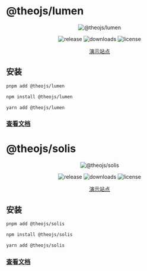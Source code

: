 # @theojs/lumen

<div align="center">
    <p>
        <img src="https://tools.theojs.cn/Logo.png" alt="@theojs/lumen">
    </p>
    <p>
        <img src="https://img.shields.io/npm/v/@theojs/lumen?style=flat&colorA=080f12&colorB=1fa669" alt="release">
        <img src="https://img.shields.io/npm/dt/@theojs/lumen?style=flat&colorA=080f12&colorB=1fa669" alt="downloads">
        <img src="https://img.shields.io/npm/l/@theojs/lumen?style=flat&colorA=080f12&colorB=1fa669" alt="license">
    </p>
    <p>
        <a href="https://tools.theojs.cn/">演示站点</a>
    </p>
</div>

## 安装

```sh [pnpm]
pnpm add @theojs/lumen
```

```sh [npm]
npm install @theojs/lumen
```

```sh [yarn]
yarn add @theojs/lumen
```

### [查看文档](https://tools.theojs.cn/)

# @theojs/solis

<div align="center">
    <p>
        <img src="https://i.theojs.cn/docs/202405101119004.png" alt="@theojs/solis">
    </p>
    <p>
        <img src="https://img.shields.io/npm/v/@theojs/solis?style=flat&colorA=080f12&colorB=1fa669" alt="release">
        <img src="https://img.shields.io/npm/dt/@theojs/solis?style=flat&colorA=080f12&colorB=1fa669" alt="downloads">
        <img src="https://img.shields.io/npm/l/@theojs/solis?style=flat&colorA=080f12&colorB=1fa669" alt="license">
    </p>
    <p>
        <a href="https://share.theojs.cn/">演示站点</a>
    </p>
</div>

## 安装

```sh [pnpm]
pnpm add @theojs/solis
```

```sh [npm]
npm install @theojs/solis
```

```sh [yarn]
yarn add @theojs/solis
```

### [查看文档](https://tools.theojs.cn/solis/)
